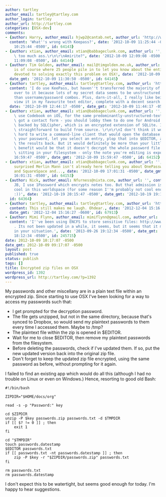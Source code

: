 ```yaml
---
author: tartley
author_email: tartley@tartley.com
author_login: tartley
author_url: http://tartley.com
categories: [OSX-dev]
comments:
- {author: Harry, author_email: hjwp2@cantab.net, author_url: 'http://www.tdd-django-tutorial.com',
  content: 'What''s wrong with Keepass?', date: '2012-10-09 11:25:44 -0500', date_gmt: '2012-10-09
    10:25:44 -0500', id: 64143}
- {author: xtian, author_email: xtian@babbageclunk.com, author_url: '', content: "Keeps\
    \ too much ass.\r\n\r\nAmirite?", date: '2012-10-09 12:09:08 -0500', date_gmt: '2012-10-09
    11:09:08 -0500', id: 64144}
- {author: Tim Golden, author_email: mail@timgolden.me.uk, author_url: '', content: This
    is of course where 25 people pile in to let you know about the entire mini-industry
    devoted to solving exactly this problem on OSX!, date: '2012-10-09 12:30:50 -0500',
  date_gmt: '2012-10-09 11:30:50 -0500', id: 64145}
- {author: tartley, author_email: tartley@tartley.com, author_url: 'http://tartley.com',
  content: 'I do use KeePass, but haven''t transferred the majority of my secret data
    over to it because lots of my secret data seems to be unstructured text rather
    than username/password combos. Plus, darn-it-all, I really like being able to
    view it in my favourite text editor, complete with a decent search and the like.',
  date: '2012-10-09 12:44:17 -0500', date_gmt: '2012-10-09 11:44:17 -0500', id: 64146}
- {author: xtian, author_email: xtian@babbageclunk.com, author_url: '', content: "I\
    \ use Codebook on iOS, for the same predominantly-unstructured-text reason. They've\
    \ got a contact form - you should lobby them to do one for Android. Also it's\
    \ backed by SQLCipher, which is an encrypted extension of SQLite. It's pretty\
    \ straightforward to build from source. \r\n\r\nI don't think it would be that\
    \ hard to write a command-line client that would open the database, prompt for\
    \ your password, let you select an entry, plop that into $EDITOR, and then write\
    \ the results back. But it would definitely be more than your little script. One\
    \ benefit would be that it doesn't decrypt the whole password file and leave it\
    \ sitting in your filesystem - only the note you're editing is exposed.", date: '2012-10-09
    16:59:47 -0500', date_gmt: '2012-10-09 15:59:47 -0500', id: 64152}
- {author: xtian, author_email: xtian@babbageclunk.com, author_url: '', content: I'm
    surprised Merlin Mann isn't already here telling you about OnePassword and TextExpander
    and SquareSpace and..., date: '2012-10-09 17:01:31 -0500', date_gmt: '2012-10-09
    16:01:31 -0500', id: 64153}
- {author: Nick, author_email: Nfurness@nixta.com, author_url: '', content: 'FWIW,
    JB, I use 1Password which encrypts notes too. But that admission is probably not
    cool in this worldspace (for some reason I''m probably not cool enough to understand
    :))', date: '2012-10-19 20:15:47 -0500', date_gmt: '2012-10-19 19:15:47 -0500',
  id: 64364}
- {author: tartley, author_email: tartley@tartley.com, author_url: 'http://tartley.com',
  content: This still makes me laugh. Ohdear., date: '2012-12-04 15:16:27 -0600',
  date_gmt: '2012-12-04 15:16:27 -0600', id: 67913}
- {author: Mimi Flynn, author_email: mimiflynn@gmail.com, author_url: 'http://mimiflynn.com',
  content: 'I''ve been using ENCFS to store sensitive files: http://www.arg0.net/encfs
    . Its not been updated in a while, it seems, but it seems that it might be helpful
    in your situation.', date: '2013-09-26 19:12:34 -0500', date_gmt: '2013-09-26
    18:12:34 -0500', id: 245715}
date: 2012-10-09 10:17:07 -0500
date_gmt: 2012-10-09 09:17:07 -0500
layout: post
published: true
status: publish
tags: []
title: Encrypted zip files on OSX
wordpress_id: 1392
wordpress_url: http://tartley.com/?p=1392
---
```


My passwords and other miscellany are in a plain text file within an
encrypted zip. Since starting to use OSX I've been looking for a way to
access my passwords such that:

-   I get prompted for the decryption password.
-   The file gets unzipped, but not in the same directory, because
    that's synced to Dropbox, so would send my plaintext passwords to
    them every time I accessed them. Maybe to /tmp?
-   The plaintext file within the zip is opened in \$EDITOR.
-   Wait for me to close \$EDITOR, then remove my plaintext passwords
    from the filesystem.
-   Before deleting the passwords, check if I've updated them. If so,
    put the new updated version back into the original zip file.
-   Don't forget to keep the updated zip file encrypted, using the same
    password as before, without prompting for it again.

I failed to find an existing app which would do all this (although I had
no trouble on Linux or even on Windows.) Hence, resorting to good old
Bash:

``` {lang="bash"}
#!/bin/bash

ZIPDIR="$HOME/docs/org"

read -s -p "Password:" key

cd $ZIPDIR
unzip -P $key passwords.zip passwords.txt -d $TMPDIR
if [[ $? != 0 ]] ; then
    exit 1
fi

cd "$TMPDIR"
touch passwords.datestamp
$EDITOR passwords.txt
if [[ passwords.txt -nt passwords.datestamp ]] ; then
    zip -P $key -r "$ZIPDIR/passwords.zip" passwords.txt
fi

rm passwords.txt
rm passwords.datestamp
```

I don't expect this to be watertight, but seems good enough for today.
I'm happy to hear suggestions.
